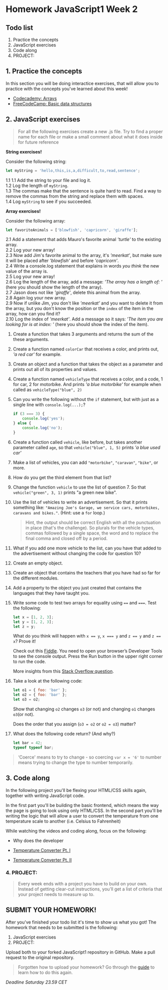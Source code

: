 # Homework JavaScript1 Week 2

## Todo list

1. Practice the concepts
2. JavaScript exercises
3. Code along
4. PROJECT:

## 1. Practice the concepts

In this section you will be doing interactice exercises, that will allow you to practice with the concepts you've learned about this week!

-   [Codecademy: Arrays](https://www.codecademy.com/courses/introduction-to-javascript/lessons/arrays)
-   [FreeCodeCamp: Basic data structures](https://learn.freecodecamp.org/javascript-algorithms-and-data-structures/basic-data-structures)

## 2. JavaScript exercises

> For all the following exercises create a new .js file. Try to find a proper name for each file or make a small comment about what it does inside for future reference

**String exercises!**

Consider the following string:

```js
let myString = 'hello,this,is,a,difficult,to,read,sentence';
```

1.1
1.1 Add the string to your file and log it.<br />
1.2 Log the length of `myString`.<br />
1.3 The commas make that the sentence is quite hard to read. Find a way to remove the commas from the string and replace them with spaces.<br />
1.4 Log `myString` to see if you succeeded.<br />

**Array exercises!**

Consider the following array:

```js
let favoriteAnimals = ['blowfish', 'capricorn', 'giraffe'];
```

2.1 Add a statement that adds Mauro's favorite animal _'turtle'_ to the existing array.<br />
2.2 Log your new array!<br />
2.3 Now add Jim's favorite animal to the array, it's _'meerkat'_, but make sure it will be placed after _'blowfish'_ and before _'capricorn'_.<br />
2.4 Write a console.log statement that explains in words _you think_ the new value of the array is.<br />
2.5 Log your new array!<br />
2.6 Log the length of the array, add a message: _'The array has a length of: '_ (here you should show the length of the array).<br />
2.7 Jason does not like _'giraffe'_, delete this animal from the array.<br />
2.8 Again log your new array.<br />
2.9 Now if unlike Jim, you don't like _'meerkat'_ and you want to delete it from the array, but you don't know the position or the `index` of the item in the array, how can you find it?<br />
2.10 Log the index of _'meerkat'_. Add a message so it says: _'The item you are looking for is at index: '_ (here you should show the index of the item).<br />

1. Create a function that takes 3 arguments and returns the sum of the these arguments.

2. Create a function named `colorCar` that receives a color, and prints out, _'a red car'_ for example.

3. Create an object and a function that takes the object as a parameter and prints out all of its properties and values.

4. Create a function named `vehicleType` that receives a color, and a code, 1 for car, 2 for motorbike. And prints _'a blue motorbike'_ for example when called as `vehicleType("blue", 2)`

5. Can you write the following without the `if` statement, but with just as a single line with `console.log(...);`?

    ```js
    if (3 === 3) {
    	console.log('yes');
    } else {
    	console.log('no');
    }
    ```

6. Create a function called `vehicle`, like before, but takes another parameter called `age`, so that `vehicle("blue", 1, 5)` prints _'a blue used car'_

7. Make a list of vehicles, you can add `"motorbike"`, `"caravan"`, `"bike"`, or more.

8. How do you get the third element from that list?

9. Change the function `vehicle` to use the list of question 7. So that `vehicle("green", 3, 1)` prints "a green new bike".

10. Use the list of vehicles to write an advertisement. So that it prints something like: `"Amazing Joe's Garage, we service cars, motorbikes, caravans and bikes."`. (Hint: use a `for` loop.)

    > Hint, the output should be correct English with all the punctuation in place (that's the challenge). So plurals for the vehicle types, commas followed by a single space, the word and to replace the final comma and closed off by a period.

11. What if you add one more vehicle to the list, can you have that added to the advertisement without changing the code for question 10?

12. Create an empty object.

13. Create an object that contains the teachers that you have had so far for the different modules.

14. Add a property to the object you just created that contains the languages that they have taught you.

15. Write some code to test two arrays for equality using `==` and `===`. Test the following:

    ```js
    let x = [1, 2, 3];
    let y = [1, 2, 3];
    let z = y;
    ```

    What do you think will happen with `x == y`, `x === y` and `z == y` and `z == x`? Prove it!

    Check out this [Fiddle](http://jsfiddle.net/jimschubert/85M4z/). You need to open your browser’s Developer Tools to see the console output. Press the Run button in the upper right corner to run the code.

    More insights from this [Stack Overflow question](http://stackoverflow.com/questions/22395357/how-to-compare-two-arrays-are-equal-using-javascript).

16. Take a look at the following code:

    ```js
    let o1 = { foo: 'bar' };
    let o2 = { foo: 'bar' };
    let o3 = o2;
    ```

    Show that changing `o2` changes `o3` (or not) and changing `o1` changes `o3`(or not).

    Does the order that you assign (`o3 = o2` or `o2 = o3`) matter?

17. What does the following code return? (And why?)

    ```js
    let bar = 42;
    typeof typeof bar;
    ```

> ‘Coerce' means to try to change - so coercing `var x = '6'` to number means trying to change the type to number temporarily.

## 3. Code along

In the following project you'll be flexing your HTML/CSS skills again, together with writing JavaScript code.

In the first part you'll be building the basic frontend, which means the way the page is going to look using only HTML/CSS. In the second part you'll be writing the logic that will allow a user to convert the temperature from one temperature scale to another (i.e. Celsius to Fahrenheit)

While watching the videos and coding along, focus on the following:

-   Why does the developer

-   [Temperature Converter Pt. I](https://www.youtube.com/watch?v=EHclqGV_KME)
-   [Temperature Converter Pt. II](https://www.youtube.com/watch?v=8mRGfLL1nzE)

### 4. PROJECT:

> Every week ends with a project you have to build on your own. Instead of getting clear-cut instructions, you'll get a list of criteria that your project needs to measure up to.

## SUBMIT YOUR HOMEWORK!

After you've finished your todo list it's time to show us what you got! The homework that needs to be submitted is the following:

1. JavaScript exercises
2. PROJECT:

Upload both to your forked JavaScript1 repository in GitHub. Make a pull request to the original repository.

> Forgotten how to upload your homework? Go through the [guide](../hand-in-homework-guide.md) to learn how to do this again.

_Deadline Saturday 23.59 CET_
